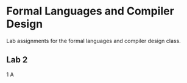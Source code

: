 # Formal Languages and Compiler Design

Lab assignments for the formal languages and compiler design class.

## Lab 2

1 A
